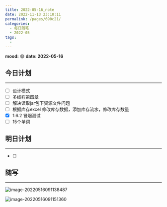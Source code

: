 ```yaml
---
title: 2022-05-16_note
date: 2022-11-13 23:10:11
permalink: /pages/690c21/
categories:
  - 每日随笔
  - 2022-05
tags:
  - 
---
```

**mood:** :smile:  									**date: 2022-05-16**  
## 今日计划  
------
- [ ]  设计模式
- [ ]  多线程第四章
- [ ]  解决读取jar包下资源文件问题
- [ ]  根据库存excel 修改库存数据，添加库存流水，修改库存数量
- [x]  1.6.2 冒烟测试
- [ ]  15个单词
## 明日计划  
------
- [ ]  
## 随写 
------

![image-20220516091138487](D:%5Cproject%5Cvscode%5Cblog%5Cblogs%5C%E6%AF%8F%E6%97%A5%E9%9A%8F%E7%AC%94%5C2022-05-16_note.assets%5Cimage-20220516091138487.png) 

![image-20220516091151360](D:%5Cproject%5Cvscode%5Cblog%5Cblogs%5C%E6%AF%8F%E6%97%A5%E9%9A%8F%E7%AC%94%5C2022-05-16_note.assets%5Cimage-20220516091151360.png)